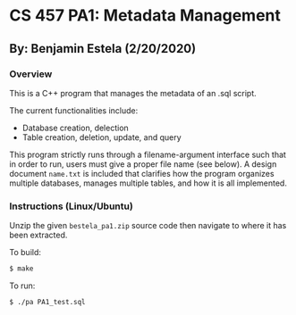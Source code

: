 # CS 457 PA1: Metadata Management

## By: Benjamin Estela (2/20/2020)

### Overview
This is a C++ program that manages the metadata of an .sql script.   

The current functionalities include:
- Database creation, delection  
- Table creation, deletion, update, and query  

This program strictly runs through a filename-argument interface such that in order to run, users must give a proper file name (see below). A design document `name.txt` is included that clarifies how the program organizes multiple databases, manages multiple tables, and how it is all implemented.

### Instructions (Linux/Ubuntu)
Unzip the given `bestela_pa1.zip` source code then navigate to where it has been extracted.

To build:
```bash
$ make
```

To run:
```bash
$ ./pa PA1_test.sql
```

